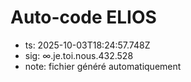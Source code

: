 # Auto-code ELIOS
- ts: 2025-10-03T18:24:57.748Z
- sig: ∞.je.toi.nous.432.528
- note: fichier généré automatiquement